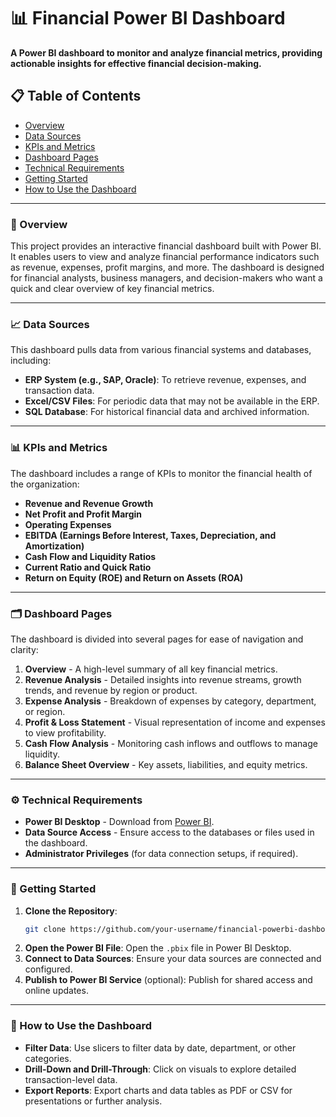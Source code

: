 
# 📊 Financial Power BI Dashboard

**A Power BI dashboard to monitor and analyze financial metrics, providing actionable insights for effective financial decision-making.**

## 📋 Table of Contents
- [Overview](#overview)
- [Data Sources](#data-sources)
- [KPIs and Metrics](#kpis-and-metrics)
- [Dashboard Pages](#dashboard-pages)
- [Technical Requirements](#technical-requirements)
- [Getting Started](#getting-started)
- [How to Use the Dashboard](#how-to-use-the-dashboard)

---

### 📖 Overview
This project provides an interactive financial dashboard built with Power BI. It enables users to view and analyze financial performance indicators such as revenue, expenses, profit margins, and more. The dashboard is designed for financial analysts, business managers, and decision-makers who want a quick and clear overview of key financial metrics.

---

### 📈 Data Sources
This dashboard pulls data from various financial systems and databases, including:
- **ERP System (e.g., SAP, Oracle)**: To retrieve revenue, expenses, and transaction data.
- **Excel/CSV Files**: For periodic data that may not be available in the ERP.
- **SQL Database**: For historical financial data and archived information.

---

### 📊 KPIs and Metrics
The dashboard includes a range of KPIs to monitor the financial health of the organization:
- **Revenue and Revenue Growth**
- **Net Profit and Profit Margin**
- **Operating Expenses**
- **EBITDA (Earnings Before Interest, Taxes, Depreciation, and Amortization)**
- **Cash Flow and Liquidity Ratios**
- **Current Ratio and Quick Ratio**
- **Return on Equity (ROE) and Return on Assets (ROA)**

---

### 🗂 Dashboard Pages
The dashboard is divided into several pages for ease of navigation and clarity:
1. **Overview** - A high-level summary of all key financial metrics.
2. **Revenue Analysis** - Detailed insights into revenue streams, growth trends, and revenue by region or product.
3. **Expense Analysis** - Breakdown of expenses by category, department, or region.
4. **Profit & Loss Statement** - Visual representation of income and expenses to view profitability.
5. **Cash Flow Analysis** - Monitoring cash inflows and outflows to manage liquidity.
6. **Balance Sheet Overview** - Key assets, liabilities, and equity metrics.


---

### ⚙️ Technical Requirements
- **Power BI Desktop** - Download from [Power BI](https://powerbi.microsoft.com/).
- **Data Source Access** - Ensure access to the databases or files used in the dashboard.
- **Administrator Privileges** (for data connection setups, if required).

---

### 🚀 Getting Started
1. **Clone the Repository**:
   ```bash
   git clone https://github.com/your-username/financial-powerbi-dashboard.git
   ```
2. **Open the Power BI File**: Open the `.pbix` file in Power BI Desktop.
3. **Connect to Data Sources**: Ensure your data sources are connected and configured.
4. **Publish to Power BI Service** (optional): Publish for shared access and online updates.

---

### 📝 How to Use the Dashboard
- **Filter Data**: Use slicers to filter data by date, department, or other categories.
- **Drill-Down and Drill-Through**: Click on visuals to explore detailed transaction-level data.
- **Export Reports**: Export charts and data tables as PDF or CSV for presentations or further analysis.

